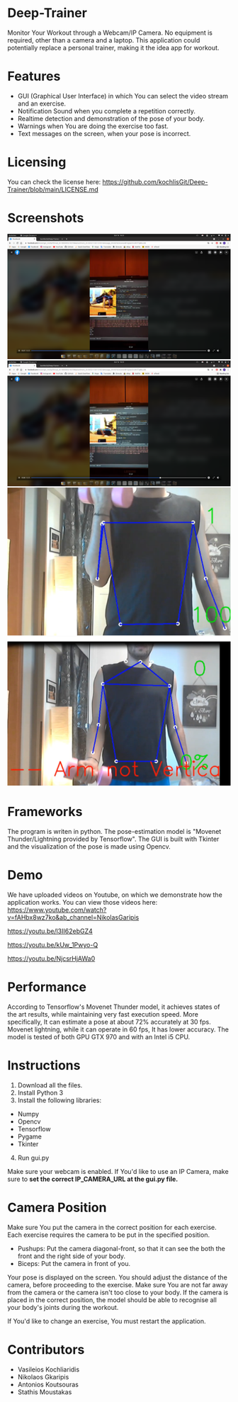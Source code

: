 # Deep-Trainer
Monitor Your Workout through a Webcam/IP Camera. No equipment is required, other than a camera and a laptop. This application could potentially replace a personal trainer, making it the idea app for workout.

# Features
* GUI (Graphical User Interface) in which You can select the video stream and an exercise.
* Notification Sound when you complete a repetition correctly.
* Realtime detection and demonstration of the pose of your body.
* Warnings when You are doing the exercise too fast.
* Text messages on the screen, when your pose is incorrect.

# Licensing
You can check the license here:
https://github.com/kochlisGit/Deep-Trainer/blob/main/LICENSE.md

# Screenshots
![](https://github.com/kochlisGit/Deep-Trainer/blob/main/screenshots/Screenshot%20from%202021-09-16%2016-22-01.png)
![](https://github.com/kochlisGit/Deep-Trainer/blob/main/screenshots/Screenshot%20from%202021-09-16%2016-22-03.png)
![](https://github.com/kochlisGit/Deep-Trainer/blob/main/screenshots/bicep_corrent.png)
![](https://github.com/kochlisGit/Deep-Trainer/blob/main/screenshots/not_vertical_arm.png)

# Frameworks
The program is writen in python. The pose-estimation model is "Movenet Thunder/Lightning provided by Tensorflow". The GUI is built with Tkinter and the visualization of the pose is made using Opencv.

# Demo
We have uploaded videos on Youtube, on which we demonstrate how the application works. You can view those videos here:
https://www.youtube.com/watch?v=fAHbx8wz7ko&ab_channel=NikolasGaripis

https://youtu.be/l3II62ebGZ4

https://youtu.be/kUw_1Pwyo-Q

https://youtu.be/NjcsrHjAWa0

# Performance
According to Tensorflow's Movenet Thunder model, it achieves states of the art results, while maintaining very fast execution speed. More specifically, It can estimate a pose at about 72% accurately at 30 fps. Movenet lightning, while it can operate in 60 fps, It has lower accuracy. The model is tested of both GPU GTX 970 and with an Intel i5 CPU.

# Instructions
1. Download all the files.
2. Install Python 3
3. Install the following libraries:
* Numpy
* Opencv
* Tensorflow
* Pygame
* Tkinter
4. Run gui.py

Make sure your webcam is enabled. If You'd like to use an IP Camera, make sure to **set the correct IP_CAMERA_URL at the gui.py file.**

# Camera Position
Make sure You put the camera in the correct position for each exercise. Each exercise requires the camera to be put in the specified position.

* Pushups: Put the camera diagonal-front, so that it can see the both the front and the right side of your body.
* Biceps: Put the camera in front of you.

Your pose is displayed on the screen. You should adjust the distance of the camera, before proceeding to the exercise. Make sure You are not far away from the camera or the camera isn't too close to your body. If the camera is placed in the correct position, the model should be able to recognise all your body's joints during the workout.

If You'd like to change an exercise, You must restart the application.

# Contributors
* Vasileios Kochliaridis
* Nikolaos Gkaripis
* Antonios Koutsouras
* Stathis Moustakas
